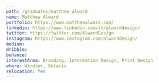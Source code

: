```yaml
---
path: /graduates/matthew-alward
name: Matthew Alward
portfolio: https://www.matthewalward.com/
linkedin: https://www.linkedin.com/in/alwarddesign/
twitter: https://twitter.com/AlwardDesign
instagram: https://www.instagram.com/alwarddesign/
medium: 
dribble:
behance:
interestArea: Branding, Information Design, Print Design
where: Windsor, Ontario
relocation: Yes
---
```

